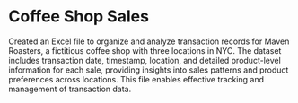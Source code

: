 # Coffee Shop Sales
Created an Excel file to organize and analyze transaction records for Maven Roasters, a fictitious coffee shop with three locations in NYC. The dataset includes transaction date, timestamp, location, and detailed product-level information for each sale, providing insights into sales patterns and product preferences across locations. This file enables effective tracking and management of transaction data.
